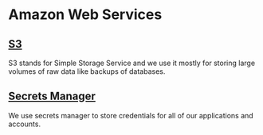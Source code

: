 # Amazon Web Services

## [S3](https://s3.console.aws.amazon.com/s3/home)

S3 stands for Simple Storage Service and we use it mostly for storing large volumes of raw data like backups of databases.

## [Secrets Manager](https://console.aws.amazon.com/secretsmanager/home)

We use secrets manager to store credentials for all of our applications and accounts.


